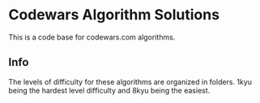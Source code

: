 # Codewars Algorithm Solutions

This is a code base for codewars.com algorithms.

## Info

The levels of difficulty for these algorithms are organized in folders. 1kyu being the hardest level difficulty and 8kyu being the easiest.
